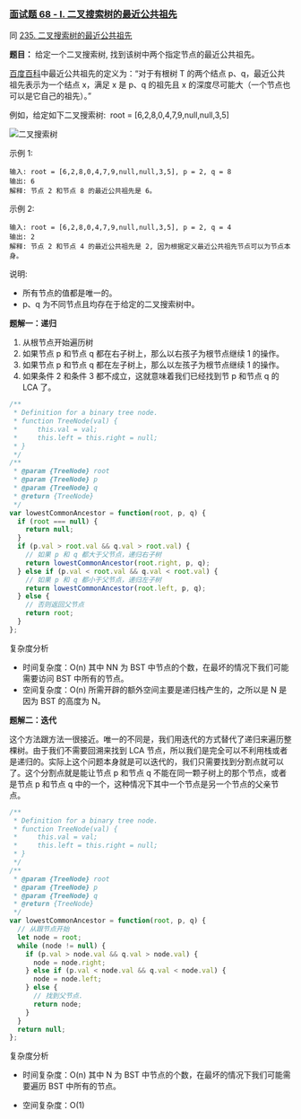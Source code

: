 ### [面试题 68 - I. 二叉搜索树的最近公共祖先](https://leetcode-cn.com/problems/er-cha-sou-suo-shu-de-zui-jin-gong-gong-zu-xian-lcof/)

同 [235. 二叉搜索树的最近公共祖先](https://leetcode-cn.com/problems/lowest-common-ancestor-of-a-binary-search-tree/)

**题目：** 给定一个二叉搜索树, 找到该树中两个指定节点的最近公共祖先。

[百度百科](https://baike.baidu.com/item/%E6%9C%80%E8%BF%91%E5%85%AC%E5%85%B1%E7%A5%96%E5%85%88/8918834?fr=aladdin)中最近公共祖先的定义为：“对于有根树 T 的两个结点 p、q，最近公共祖先表示为一个结点 x，满足 x 是 p、q 的祖先且 x 的深度尽可能大（一个节点也可以是它自己的祖先）。”

例如，给定如下二叉搜索树:  root = [6,2,8,0,4,7,9,null,null,3,5]

![二叉搜索树](https://assets.leetcode-cn.com/aliyun-lc-upload/uploads/2018/12/14/binarysearchtree_improved.png)

示例 1:

```
输入: root = [6,2,8,0,4,7,9,null,null,3,5], p = 2, q = 8
输出: 6
解释: 节点 2 和节点 8 的最近公共祖先是 6。
```

示例 2:

```
输入: root = [6,2,8,0,4,7,9,null,null,3,5], p = 2, q = 4
输出: 2
解释: 节点 2 和节点 4 的最近公共祖先是 2, 因为根据定义最近公共祖先节点可以为节点本身。
```

说明:

- 所有节点的值都是唯一的。
- p、q 为不同节点且均存在于给定的二叉搜索树中。

**题解一：递归**

1. 从根节点开始遍历树
2. 如果节点 p 和节点 q 都在右子树上，那么以右孩子为根节点继续 1 的操作。
3. 如果节点 p 和节点 q 都在左子树上，那么以左孩子为根节点继续 1 的操作。
4. 如果条件 2 和条件 3 都不成立，这就意味着我们已经找到节 p 和节点 q 的 LCA 了。

```js
/**
 * Definition for a binary tree node.
 * function TreeNode(val) {
 *     this.val = val;
 *     this.left = this.right = null;
 * }
 */
/**
 * @param {TreeNode} root
 * @param {TreeNode} p
 * @param {TreeNode} q
 * @return {TreeNode}
 */
var lowestCommonAncestor = function(root, p, q) {
  if (root === null) {
    return null;
  }
  if (p.val > root.val && q.val > root.val) {
    // 如果 p 和 q 都大于父节点，递归右子树
    return lowestCommonAncestor(root.right, p, q);
  } else if (p.val < root.val && q.val < root.val) {
    // 如果 p 和 q 都小于父节点，递归左子树
    return lowestCommonAncestor(root.left, p, q);
  } else {
    // 否则返回父节点
    return root;
  }
};
```

复杂度分析

- 时间复杂度：O(n)
  其中 NN 为 BST 中节点的个数，在最坏的情况下我们可能需要访问 BST 中所有的节点。
- 空间复杂度：O(n)
  所需开辟的额外空间主要是递归栈产生的，之所以是 N 是因为 BST 的高度为 N。

**题解二：迭代**

这个方法跟方法一很接近。唯一的不同是，我们用迭代的方式替代了递归来遍历整棵树。由于我们不需要回溯来找到 LCA 节点，所以我们是完全可以不利用栈或者是递归的。实际上这个问题本身就是可以迭代的，我们只需要找到分割点就可以了。这个分割点就是能让节点 p 和节点 q 不能在同一颗子树上的那个节点，或者是节点 p 和节点 q 中的一个，这种情况下其中一个节点是另一个节点的父亲节点。

```js
/**
 * Definition for a binary tree node.
 * function TreeNode(val) {
 *     this.val = val;
 *     this.left = this.right = null;
 * }
 */
/**
 * @param {TreeNode} root
 * @param {TreeNode} p
 * @param {TreeNode} q
 * @return {TreeNode}
 */
var lowestCommonAncestor = function(root, p, q) {
  // 从跟节点开始
  let node = root;
  while (node != null) {
    if (p.val > node.val && q.val > node.val) {
      node = node.right;
    } else if (p.val < node.val && q.val < node.val) {
      node = node.left;
    } else {
      // 找到父节点.
      return node;
    }
  }
  return null;
};
```

复杂度分析

- 时间复杂度：O(n)
  其中 N 为 BST 中节点的个数，在最坏的情况下我们可能需要遍历 BST 中所有的节点。

- 空间复杂度：O(1)
